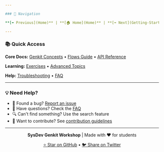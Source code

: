 ```yaml
---

### 🧭 Navigation

**[⬅️ Previous](Home)** | **[🏠 Home](Home)** | **[➡️ Next](Getting-Started)**

---
```


### 📚 Quick Access

**Core Docs:** [Genkit Concepts](Genkit-Concepts) • [Flows Guide](Flows-Guide) • [API Reference](API-Reference)

**Learning:** [Exercises](Workshop-Exercises) • [Advanced Topics](Advanced-Topics)

**Help:** [Troubleshooting](Troubleshooting) • [FAQ](FAQ)

---

### 💡 Need Help?

- 🐛 Found a bug? [Report an issue](https://github.com/yourusername/sysdev-genkit-workshop/issues)
- 💬 Have questions? Check the [FAQ](FAQ)
- 🔍 Can't find something? Use the search feature
- 📖 Want to contribute? See [contribution guidelines](https://github.com/yourusername/sysdev-genkit-workshop/blob/main/CONTRIBUTING.md)

---

<div align="center">

**SysDev Genkit Workshop** | Made with ❤️ for students

[⭐ Star on GitHub](https://github.com/yourusername/sysdev-genkit-workshop) • [🐦 Share on Twitter](https://twitter.com/intent/tweet?text=Learning%20Genkit%20with%20this%20awesome%20workshop!&url=https://github.com/yourusername/sysdev-genkit-workshop)

</div>

